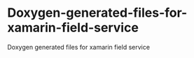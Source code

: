 Doxygen-generated-files-for-xamarin-field-service
=================================================

Doxygen generated files for xamarin field service
